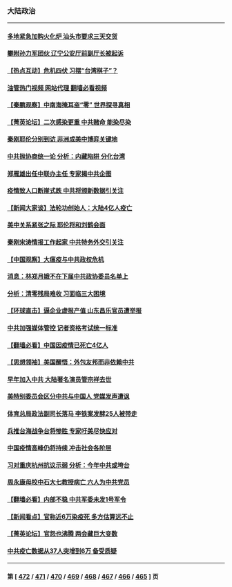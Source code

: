 ### 大陆政治
---
#### [多地紧急加购火化炉 汕头市要求三天交货](../../pages/ncid277/n13908850.md?01171645) 
#### [攀附孙力军团伙 辽宁公安厅前副厅长被起诉](../../pages/ncid277/n13908829.md?01171645) 
#### [【热点互动】危机四伏 习摆“台湾棋子”？](../../pages/ncid277/n13908779.md?01171645) 
#### [油管热门视频 网站代理 翻墙必看视频](http://138.2.39.72:81/youtube.html?epic-marker?01171645)
#### [【秦鹏观察】中南海掩耳盗“零” 世界探寻真相](../../pages/ncid277/n13908711.md?01171645) 
#### [【菁英论坛】二次感染更重 中共赌命 能染尽染](../../pages/ncid277/n13908608.md?01171645) 
#### [秦刚耶伦分别到访 非洲成美中博弈关键地](../../pages/ncid277/n13908708.md?01171645) 
#### [中共抛协商统一论 分析：内藏陷阱 分化台湾](../../pages/ncid277/n13899447.md?01171645) 
#### [郑雁雄出任中联办主任 专家揭中共企图](../../pages/ncid277/n13908617.md?01171645) 
#### [疫情致人口断崖式跌 中共将颁新数据引关注](../../pages/ncid277/n13908588.md?01171645) 
#### [【新闻大家谈】法轮功创始人：大陆4亿人疫亡](../../pages/ncid277/n13908519.md?01171645) 
#### [美中关系紧张之际 耶伦将和刘鹤会面](../../pages/ncid277/n13908554.md?01171645) 
#### [秦刚宋涛情报工作起家 中共特务外交引关注](../../pages/ncid277/n13908439.md?01171645) 
#### [【中国观察】大瘟疫与中共政权危机](../../pages/ncid277/n13908319.md?01171645) 
#### [消息：林郑月娥不在下届中共政协委员名单上](../../pages/ncid277/n13908361.md?01171645) 
#### [分析：清零残局难收 习面临三大困境](../../pages/ncid277/n13907775.md?01171645) 
#### [【环球直击】逼企业虚报产值 山东昌乐官员遭举报](../../pages/ncid277/n13908326.md?01171645) 
#### [中共加强媒体管控 记者资格考试统一标准](../../pages/ncid277/n13908157.md?01171645) 
#### [【翻墙必看】中国因疫情已死亡4亿人](../../pages/ncid277/n13907918.md?01171645) 
#### [【思想领袖】美国醒悟：外包友邦而非依赖中共](../../pages/ncid277/n13881068.md?01171645) 
#### [早年加入中共 大陆著名演员管宗祥去世](../../pages/ncid277/n13907575.md?01171645) 
#### [美特别委员会区分中共与中国人 党媒发声遭讽](../../pages/ncid277/n13907503.md?01171645) 
#### [体育总局政法副司长落马 李铁案发酵25人被带走](../../pages/ncid277/n13907494.md?01171645) 
#### [兵推台海战争台将惨胜 专家吁美尽快应对](../../pages/ncid277/n13906429.md?01171645) 
#### [中国疫情高峰仍将持续 冲击社会各阶层](../../pages/ncid277/n13907502.md?01171645) 
#### [习对重庆杭州抗议示弱 分析：今年中共或垮台](../../pages/ncid277/n13907481.md?01171645) 
#### [周永康母校中石大七教授病亡 六人为中共党员](../../pages/ncid277/n13907462.md?01171645) 
#### [【翻墙必看】内部不稳 中共军委未发1号军令](../../pages/ncid277/n13907245.md?01171645) 
#### [【新闻看点】官称近6万染疫死 多方估算远不止](../../pages/ncid277/n13907086.md?01171645) 
#### [【菁英论坛】官怨也沸腾 两会藏巨大变数](../../pages/ncid277/n13907061.md?01171645) 
#### [中共疫亡数据从37人突增到6万 备受质疑](../../pages/ncid277/n13907051.md?01171645) 

---
#### 第 [ [472](./472.md?01171645) / [471](./471.md?01171645) / [470](./470.md?01171645) / [469](./469.md?01171645) / [468](./468.md?01171645) / [467](./467.md?01171645) / [466](./466.md?01171645) / [465](./465.md?01171645) ] 页
